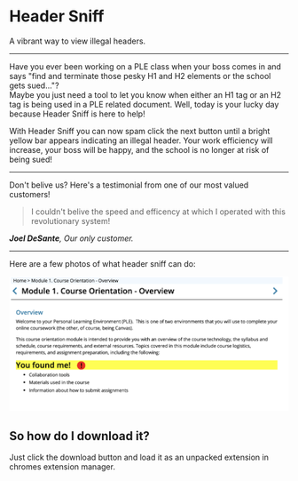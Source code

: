 # Header Sniff
A vibrant way to view illegal headers.

---

Have you ever been working on a PLE class when your boss comes in and says "find and terminate those pesky H1 and H2 elements or the school gets sued..."?  
Maybe you just need a tool to let you know when either an H1 tag or an H2 tag is being used in a PLE related document.
Well, today is your lucky day because Header Sniff is here to help! 

With Header Sniff you can now spam click the next button until a bright yellow bar appears indicating an illegal header. 
Your work efficiency will increase, your boss will be happy, and the school is no longer at risk of being sued!

---

Don't belive us? Here's a testimonial from one of our most valued customers!

> I couldn't belive the speed and efficency at which I operated
> with this revolutionary system!

***Joel DeSante**, Our only customer.*

---

Here are a few photos of what header sniff can do:

![The best of the best.](/example.png)


## So how do I download it?

Just click the download button and load it as an unpacked extension in chromes extension manager.